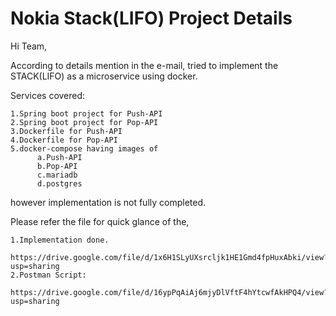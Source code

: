 # Nokia Stack(LIFO) Project Details

Hi Team,

According to details mention in the e-mail,
tried to implement the STACK(LIFO) as a microservice
using docker.

Services covered:

	1.Spring boot project for Push-API											
	2.Spring boot project for Pop-API
	3.Dockerfile for Push-API
	4.Dockerfile for Pop-API
	5.docker-compose having images of
		  a.Push-API
		  b.Pop-API
		  c.mariadb
		  d.postgres

however implementation is not fully completed.

Please refer the file for quick glance of the,

	1.Implementation done.
		https://drive.google.com/file/d/1x6H1SLyUXsrcljk1HE1Gmd4fpHuxAbki/view?usp=sharing	
	2.Postman Script:	
		https://drive.google.com/file/d/16ypPqAiAj6mjyDlVftF4hYtcwfAkHPQ4/view?usp=sharing
				
